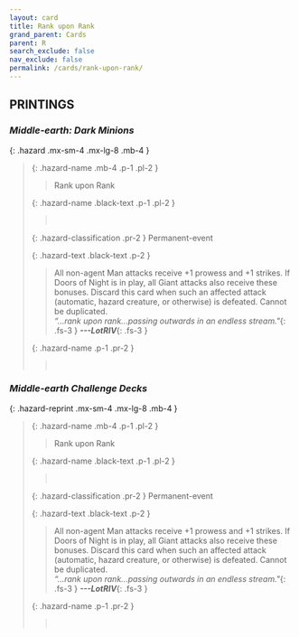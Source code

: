 ```yaml
---
layout: card
title: Rank upon Rank
grand_parent: Cards
parent: R
search_exclude: false
nav_exclude: false
permalink: /cards/rank-upon-rank/
---
```


## PRINTINGS


### _Middle-earth: Dark Minions_

{: .hazard .mx-sm-4 .mx-lg-8 .mb-4 }
> {: .hazard-name .mb-4 .p-1 .pl-2 }
> > <div class="hazard-mp"></div>
> > <div class="card-name">Rank upon Rank</div>
>
> {: .hazard-name .black-text .p-1 .pl-2 }
> > &nbsp;
>
> {: .hazard-classification .pr-2 }
> Permanent-event
>
> {: .hazard-text .black-text .p-2 }
> > All non-agent Man attacks receive +1 prowess and +1 strikes. If Doors of Night is in play, all Giant attacks also receive these bonuses. Discard this card when such an affected attack (automatic, hazard creature, or otherwise) is defeated. Cannot be duplicated. <br>_“...rank upon rank...passing outwards in an endless stream."_{: .fs-3 } ***---&#65279;LotRIV***{: .fs-3 }  
>
> {: .hazard-name .p-1 .pr-2 }
> > <div class="card-shield"></div>
> > <div class="card-corruption">&nbsp;</div>

### _Middle-earth Challenge Decks_

{: .hazard-reprint .mx-sm-4 .mx-lg-8 .mb-4 }
> {: .hazard-name .mb-4 .p-1 .pl-2 }
> > <div class="hazard-mp"></div>
> > <div class="card-name">Rank upon Rank</div>
>
> {: .hazard-name .black-text .p-1 .pl-2 }
> > &nbsp;
>
> {: .hazard-classification .pr-2 }
> Permanent-event
>
> {: .hazard-text .black-text .p-2 }
> > All non-agent Man attacks receive +1 prowess and +1 strikes. If Doors of Night is in play, all Giant attacks also receive these bonuses. Discard this card when such an affected attack (automatic, hazard creature, or otherwise) is defeated. Cannot be duplicated. <br>_“...rank upon rank...passing outwards in an endless stream."_{: .fs-3 } ***---&#65279;LotRIV***{: .fs-3 }  
>
> {: .hazard-name .p-1 .pr-2 }
> > <div class="card-shield"></div>
> > <div class="card-corruption-white">&nbsp;</div>
